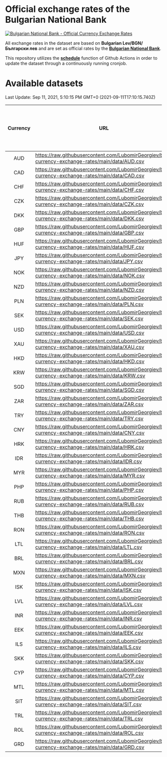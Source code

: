 # Official exchange rates of the Bulgarian National Bank

[![Bulgarian National Bank - Official Currency Exchange Rates](https://github.com/LubomirGeorgiev/bnb-currency-exchange-rates/actions/workflows/update-rates.yml/badge.svg?branch=main)](https://github.com/LubomirGeorgiev/bnb-currency-exchange-rates/actions/workflows/update-rates.yml)

All exchange rates in the dataset are based on **Bulgarian Lev/BGN/Български лев** and are set as official rates by the [**Bulgarian National Bank**](https://www.bnb.bg/Statistics/StExternalSector/StExchangeRates/StERForeignCurrencies/index.htm?toLang=_EN).

This repository utilizes the [**schedule**](https://docs.github.com/en/actions/reference/events-that-trigger-workflows) function of Github Actions in order to update the dataset through a continuously running cronjob.

# Available datasets

<!-- START LINKS (DO NOT EVER FU*ING DELETE THIS COMMENT FOR THE LOVE OF YOUR LIFE!!! IF YOU ARE CURIOS HOW IT WORKS, YOU CAN HAVE A LOOK AT ./src/updateReadme.ts) -->

Last Update: Sep 11, 2021, 5:10:15 PM GMT+0 (2021-09-11T17:10:15.740Z)

| Currency | URL                                                                                             | Number of records | Number of missing days that were filled in |
| :------: | ----------------------------------------------------------------------------------------------- | :---------------: | :----------------------------------------: |
|   AUD    | https://raw.githubusercontent.com/LubomirGeorgiev/bnb-currency-exchange-rates/main/data/AUD.csv |       7888        |                    2433                    |
|   CAD    | https://raw.githubusercontent.com/LubomirGeorgiev/bnb-currency-exchange-rates/main/data/CAD.csv |       7888        |                    2433                    |
|   CHF    | https://raw.githubusercontent.com/LubomirGeorgiev/bnb-currency-exchange-rates/main/data/CHF.csv |       7888        |                    2433                    |
|   CZK    | https://raw.githubusercontent.com/LubomirGeorgiev/bnb-currency-exchange-rates/main/data/CZK.csv |       7888        |                    2433                    |
|   DKK    | https://raw.githubusercontent.com/LubomirGeorgiev/bnb-currency-exchange-rates/main/data/DKK.csv |       7888        |                    2433                    |
|   GBP    | https://raw.githubusercontent.com/LubomirGeorgiev/bnb-currency-exchange-rates/main/data/GBP.csv |       7888        |                    2433                    |
|   HUF    | https://raw.githubusercontent.com/LubomirGeorgiev/bnb-currency-exchange-rates/main/data/HUF.csv |       7888        |                    2433                    |
|   JPY    | https://raw.githubusercontent.com/LubomirGeorgiev/bnb-currency-exchange-rates/main/data/JPY.csv |       7888        |                    2433                    |
|   NOK    | https://raw.githubusercontent.com/LubomirGeorgiev/bnb-currency-exchange-rates/main/data/NOK.csv |       7888        |                    2433                    |
|   NZD    | https://raw.githubusercontent.com/LubomirGeorgiev/bnb-currency-exchange-rates/main/data/NZD.csv |       7888        |                    2433                    |
|   PLN    | https://raw.githubusercontent.com/LubomirGeorgiev/bnb-currency-exchange-rates/main/data/PLN.csv |       7888        |                    2433                    |
|   SEK    | https://raw.githubusercontent.com/LubomirGeorgiev/bnb-currency-exchange-rates/main/data/SEK.csv |       7888        |                    2433                    |
|   USD    | https://raw.githubusercontent.com/LubomirGeorgiev/bnb-currency-exchange-rates/main/data/USD.csv |       7888        |                    2433                    |
|   XAU    | https://raw.githubusercontent.com/LubomirGeorgiev/bnb-currency-exchange-rates/main/data/XAU.csv |       7888        |                    2435                    |
|   HKD    | https://raw.githubusercontent.com/LubomirGeorgiev/bnb-currency-exchange-rates/main/data/HKD.csv |       7586        |                    2342                    |
|   KRW    | https://raw.githubusercontent.com/LubomirGeorgiev/bnb-currency-exchange-rates/main/data/KRW.csv |       7586        |                    2342                    |
|   SGD    | https://raw.githubusercontent.com/LubomirGeorgiev/bnb-currency-exchange-rates/main/data/SGD.csv |       7586        |                    2342                    |
|   ZAR    | https://raw.githubusercontent.com/LubomirGeorgiev/bnb-currency-exchange-rates/main/data/ZAR.csv |       7586        |                    2342                    |
|   TRY    | https://raw.githubusercontent.com/LubomirGeorgiev/bnb-currency-exchange-rates/main/data/TRY.csv |       6074        |                    1878                    |
|   CNY    | https://raw.githubusercontent.com/LubomirGeorgiev/bnb-currency-exchange-rates/main/data/CNY.csv |       5954        |                    1842                    |
|   HRK    | https://raw.githubusercontent.com/LubomirGeorgiev/bnb-currency-exchange-rates/main/data/HRK.csv |       5954        |                    1842                    |
|   IDR    | https://raw.githubusercontent.com/LubomirGeorgiev/bnb-currency-exchange-rates/main/data/IDR.csv |       5954        |                    1842                    |
|   MYR    | https://raw.githubusercontent.com/LubomirGeorgiev/bnb-currency-exchange-rates/main/data/MYR.csv |       5954        |                    1842                    |
|   PHP    | https://raw.githubusercontent.com/LubomirGeorgiev/bnb-currency-exchange-rates/main/data/PHP.csv |       5954        |                    1842                    |
|   RUB    | https://raw.githubusercontent.com/LubomirGeorgiev/bnb-currency-exchange-rates/main/data/RUB.csv |       5954        |                    1842                    |
|   THB    | https://raw.githubusercontent.com/LubomirGeorgiev/bnb-currency-exchange-rates/main/data/THB.csv |       5954        |                    1842                    |
|   RON    | https://raw.githubusercontent.com/LubomirGeorgiev/bnb-currency-exchange-rates/main/data/RON.csv |       5895        |                    1824                    |
|   LTL    | https://raw.githubusercontent.com/LubomirGeorgiev/bnb-currency-exchange-rates/main/data/LTL.csv |       5149        |                    1578                    |
|   BRL    | https://raw.githubusercontent.com/LubomirGeorgiev/bnb-currency-exchange-rates/main/data/BRL.csv |       4984        |                    1545                    |
|   MXN    | https://raw.githubusercontent.com/LubomirGeorgiev/bnb-currency-exchange-rates/main/data/MXN.csv |       4984        |                    1545                    |
|   ISK    | https://raw.githubusercontent.com/LubomirGeorgiev/bnb-currency-exchange-rates/main/data/ISK.csv |       4886        |                    1509                    |
|   LVL    | https://raw.githubusercontent.com/LubomirGeorgiev/bnb-currency-exchange-rates/main/data/LVL.csv |       4784        |                    1464                    |
|   INR    | https://raw.githubusercontent.com/LubomirGeorgiev/bnb-currency-exchange-rates/main/data/INR.csv |       4617        |                    1431                    |
|   EEK    | https://raw.githubusercontent.com/LubomirGeorgiev/bnb-currency-exchange-rates/main/data/EEK.csv |       3994        |                    1220                    |
|   ILS    | https://raw.githubusercontent.com/LubomirGeorgiev/bnb-currency-exchange-rates/main/data/ILS.csv |       3891        |                    1210                    |
|   SKK    | https://raw.githubusercontent.com/LubomirGeorgiev/bnb-currency-exchange-rates/main/data/SKK.csv |       2964        |                    906                     |
|   CYP    | https://raw.githubusercontent.com/LubomirGeorgiev/bnb-currency-exchange-rates/main/data/CYP.csv |       2900        |                    884                     |
|   MTL    | https://raw.githubusercontent.com/LubomirGeorgiev/bnb-currency-exchange-rates/main/data/MTL.csv |       2598        |                    793                     |
|   SIT    | https://raw.githubusercontent.com/LubomirGeorgiev/bnb-currency-exchange-rates/main/data/SIT.csv |       2538        |                    774                     |
|   TRL    | https://raw.githubusercontent.com/LubomirGeorgiev/bnb-currency-exchange-rates/main/data/TRL.csv |       1812        |                    553                     |
|   ROL    | https://raw.githubusercontent.com/LubomirGeorgiev/bnb-currency-exchange-rates/main/data/ROL.csv |       1691        |                    518                     |
|   GRD    | https://raw.githubusercontent.com/LubomirGeorgiev/bnb-currency-exchange-rates/main/data/GRD.csv |        361        |                    109                     |

<!-- END LINKS (DO NOT EVER FU*ING DELETE THIS COMMENT FOR THE LOVE OF YOUR LIFE!!! IF YOU ARE CURIOS HOW IT WORKS, YOU CAN HAVE A LOOK AT ./src/updateReadme.ts) -->

